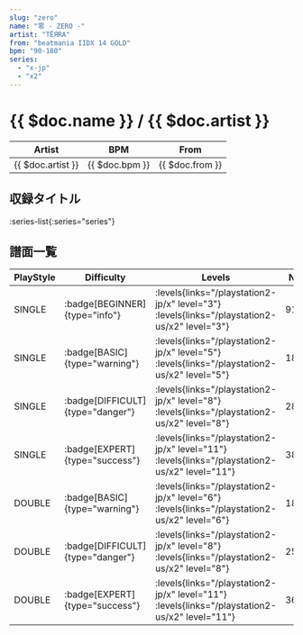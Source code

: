 ```yaml
---
slug: "zero"
name: "零 - ZERO -"
artist: "TЁЯRA"
from: "beatmania IIDX 14 GOLD"
bpm: "90-180"
series:
  - "x-jp"
  - "x2"
---
```


# {{ $doc.name }} / {{ $doc.artist }}

|Artist|BPM|From|
|------|---|----|
|{{ $doc.artist }}|{{ $doc.bpm }}|{{ $doc.from }}|

## 収録タイトル

:series-list{:series="series"}

## 譜面一覧

|PlayStyle|Difficulty|Levels|Notes|Movie|
|---------|----------|------|-----|-----|
|SINGLE| :badge[BEGINNER]{type="info"}| :levels{links="/playstation2-jp/x" level="3"} :levels{links="/playstation2-us/x2" level="3"}|91/0||
|SINGLE| :badge[BASIC]{type="warning"}| :levels{links="/playstation2-jp/x" level="5"} :levels{links="/playstation2-us/x2" level="5"}|188/8||
|SINGLE| :badge[DIFFICULT]{type="danger"}| :levels{links="/playstation2-jp/x" level="8"} :levels{links="/playstation2-us/x2" level="8"}|280/27||
|SINGLE| :badge[EXPERT]{type="success"}| :levels{links="/playstation2-jp/x" level="11"} :levels{links="/playstation2-us/x2" level="11"}|384/29||
|DOUBLE| :badge[BASIC]{type="warning"}| :levels{links="/playstation2-jp/x" level="6"} :levels{links="/playstation2-us/x2" level="6"}|186/6||
|DOUBLE| :badge[DIFFICULT]{type="danger"}| :levels{links="/playstation2-jp/x" level="8"} :levels{links="/playstation2-us/x2" level="8"}|256/21||
|DOUBLE| :badge[EXPERT]{type="success"}| :levels{links="/playstation2-jp/x" level="11"} :levels{links="/playstation2-us/x2" level="11"}|363/9||
